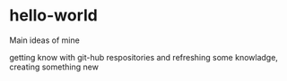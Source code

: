 # hello-world
Main ideas of mine

getting know with git-hub respositories
and refreshing some knowladge, creating something new
